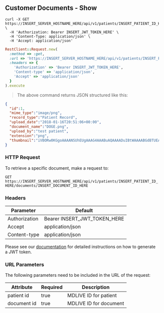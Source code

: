 ## Customer Documents - Show

```shell
curl -X GET https://INSERT_SERVER_HOSTNAME_HERE/api/v1/patients/INSERT_PATIENT_ID_HERE/documents/INSERT_DOCUMENT_ID_HERE \
  -H 'Authorization: Bearer INSERT_JWT_TOKEN_HERE' \
  -H 'Content-Type: application/json' \
  -H 'Accept: application/json'
```

```ruby
RestClient::Request.new(
  :method => :get,
  :url => 'https://INSERT_SERVER_HOSTNAME_HERE/api/v1/patients/INSERT_PATIENT_ID_HERE/documents/INSERT_DOCUMENT_ID_HERE',
  :headers => {
    'Authorization' => 'Bearer INSERT_JWT_TOKEN_HERE',
    'Content-type' => 'application/json',
    'Accept' => 'application/json'
  }
).execute
```

> The above command returns JSON structured like this:

```json
{
  "id":1,
  "mime_type":"image/png",
  "record_type":"Patient Record",
  "upload_date":"2018-01-16T20:51:06+00:00",
  "document_name":"DOGE.png",
  "upload_by":"test patient",
  "extension":"png",
  "thumbnail":"iVBORw0KGgoAAAANSUhEUgAAAG4AAABuAQAAAADuIBtWAAAABGdBTUEAALGP\nC/xhBQAAAAJiS0dEAAHdihOkAAAAB3RJTUUH4gEQCjcT4w8KOgAAABVJREFU\nOMtjYBgFo2AUjIJRMAroAQAGcgABdoTxvAAAACV0RVh0ZGF0ZTpjcmVhdGUA\nMjAxOC0wMS0xNlQxNTo1NToxOS0wNTowMG8EODEAAAAldEVYdGRhdGU6bW9k\naWZ5ADIwMTgtMDEtMTZUMTU6NTU6MTktMDU6MDAeWYCNAAAAAElFTkSuQmCC\n"
}
```

### HTTP Request

To retrieve a specific document, make a request to:

`GET https://INSERT_SERVER_HOSTNAME_HERE/api/v1/patients/INSERT_PATIENT_ID_HERE/documents/INSERT_DOCUMENT_ID_HERE`

### Headers

Parameter     | Default
--------------|------------------------
Authorization | Bearer INSERT_JWT_TOKEN_HERE
Accept        | application/json
Content-type  | application/json

Please see our [documentation](#user-tokens) for detailed instructions on how to generate a JWT token.

### URL Parameters

The following parameters need to be included in the URL of the request:

Attribute   | Required | Description
------------|----------|----------------------
patient id  | true     | MDLIVE ID for patient
document id | true     | MDLIVE ID for document
